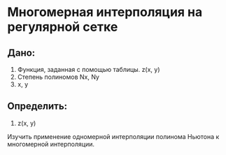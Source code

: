 # Многомерная интерполяция на регулярной сетке

## Дано: 
1) Функция, заданная с помощью таблицы. z(x, y)
2) Cтепень полиномов Nx, Ny
3) x, y

## Определить:
1) z(x, y)

Изучить применение одномерной интерполяции полинома Ньютона к многомерной интерполяции.
